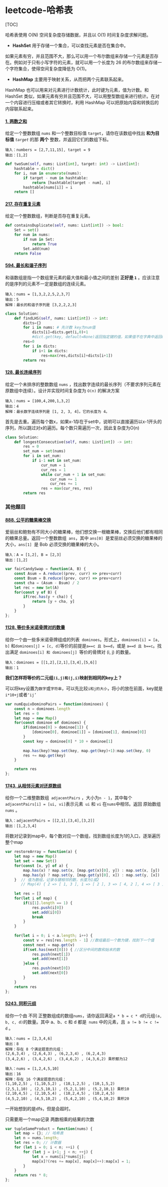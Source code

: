 # leetcode-哈希表

[TOC]

哈希表使用 O(N) 空间复杂度存储数据，并且以 O(1) 时间复杂度求解问题。

+ **HashSet** 用于存储一个集合，可以查找元素是否在集合中。

如果元素有穷，并且范围不大，那么可以用一个布尔数组来存储一个元素是否存在。例如对于只有小写字符的元素，就可以用一个长度为 26 的布尔数组来存储一个字符集合，使得空间复杂度降低为 O(1)。

+ **HashMap** 主要用于映射关系，从而把两个元素联系起来。

HashMap 也可以用来对元素进行计数统计，此时键为元素，值为计数。和 HashSet 类似，如果元素有穷并且范围不大，可以用整型数组来进行统计。在对一个内容进行压缩或者其它转换时，利用 HashMap 可以把原始内容和转换后的内容联系起来。



#### [1. 两数之和](https://leetcode-cn.com/problems/two-sum/)

给定一个整数数组 `nums` 和一个整数目标值 `target`，请你在该数组中找出 **和为目标值** *`target`* 的那 **两个** 整数，并返回它们的数组下标。

```
输入：numbers = [2,7,11,15], target = 9
输出：[1,2]
```

```python
def twoSum(self, nums: List[int], target: int) -> List[int]:
    hashtable = dict()
    for i, num in enumerate(nums):
        if target - num in hashtable:
            return [hashtable[target - num], i]
        hashtable[nums[i]] = i
    return []
```

#### [217. 存在重复元素](https://leetcode-cn.com/problems/contains-duplicate/)

给定一个整数数组，判断是否存在重复元素。

```python
def containsDuplicate(self, nums: List[int]) -> bool:
    Set = set()
    for num in nums:
        if num in Set: 
            return True
        Set.add(num)
    return False
```

#### [594. 最长和谐子序列](https://leetcode-cn.com/problems/longest-harmonious-subsequence/)

和谐数组是指一个数组里元素的最大值和最小值之间的差别 **正好是 `1`** 。应该注意的是序列的元素不一定是数组的连续元素。

```
输入：nums = [1,3,2,2,5,2,3,7]
输出：5
解释：最长的和谐子序列是 [3,2,2,2,3]
```

```python
class Solution:
    def findLHS(self, nums: List[int]) -> int:
        dicts={}
        for i in nums: # 先计数 key为num值
            dicts[i]=dicts.get(i,0)+1  
            #dict.get(key, default=None)返回指定键的值，如果值不在字典中返回default值
        res=0
        for i in dicts: 
            if i+1 in dicts:
                res=max(res,dicts[i]+dicts[i+1])
        return res
```

#### [128. 最长连续序列](https://leetcode-cn.com/problems/longest-consecutive-sequence/)

给定一个未排序的整数数组 `nums` ，找出数字连续的最长序列（不要求序列元素在原数组中连续）。设计并实现时间复杂度为 `O(n)` 的解决方案

```
输入：nums = [100,4,200,1,3,2]
输出：4
解释：最长数字连续序列是 [1, 2, 3, 4]。它的长度为 4。
```

首先是去重。遍历每个数x，如果x-1存在于set中，说明可以直接遍历以x-1开头的序列，所以跳过对x的遍历。每个数只需遍历一次，因此复杂度为O(n)

```python
class Solution:
    def longestConsecutive(self, nums: List[int]) -> int:
        res = 0
        set_num = set(nums)
        for i in set_num:
            if i-1 not in set_num:
                cur_num = i
                cur_res = 1
                while cur_num + 1 in set_num:
                    cur_num += 1
                    cur_res += 1
                res = max(cur_res, res)
        return res
```

### 其他题目

#### [888. 公平的糖果棒交换](https://leetcode-cn.com/problems/fair-candy-swap/)

爱丽丝和鲍勃有不同大小的糖果棒，他们想交换一根糖果棒，交换后他们都有相同的糖果总量。返回一个整数数组` ans`，其中 `ans[0] `是爱丽丝必须交换的糖果棒的大小，`ans[1] `是 Bob 必须交换的糖果棒的大小。

```
输入：A = [1,2], B = [2,3]
输出：[1,2]
```

```js
var fairCandySwap = function(A, B) {
    const Asum = A.reduce((prev, curr) => prev+curr)
    const Bsum = B.reduce((prev, curr) => prev+curr)
    const cha = (Asum - Bsum) / 2
    let rec = new Set(A)
    for(const y of B) {
        if(rec.has(y + cha)) {
            return [y + cha, y]
        }
    }
};
```

#### [1128. 等价多米诺骨牌对的数量](https://leetcode-cn.com/problems/number-of-equivalent-domino-pairs/)

给你一个由一些多米诺骨牌组成的列表` dominoes`。形式上，`dominoes[i] = [a, b]` 和` dominoes[j] = [c, d] `等价的前提是`a==c 且 b==d`，或是 `a==d 且 b==c`。找出满足 `dominoes[i] 和 dominoes[j] `等价的骨牌对 (i, j) 的数量。

```
输入：dominoes = [[1,2],[2,1],[3,4],[5,6]]
输出：1
```

**我们怎样将等价的二元组`(i,j)和(j,i)`映射到相同的key上？**

可以将key设置为`数字`或`字符串`，可以先比较`i和j的大小`，将小的放在前面，key就是`i*10+j`或者`‘ij’`

```js
var numEquivDominoPairs = function(dominoes) {
    const n = dominoes.length
    let res = 0
    let map = new Map()
    for(const dominoe of dominoes) {
        if(dominoe[0] > dominoe[1]) {
            [dominoe[0], dominoe[1]] = [dominoe[1], dominoe[0]]
        }
        const key = dominoe[0] * 10 + dominoe[1]
        
        map.has(key)?map.set(key, map.get(key)+1):map.set(key, 0)
        res += map.get(key)
    }

    return res
};
```

#### [1743. 从相邻元素对还原数组](https://leetcode-cn.com/problems/restore-the-array-from-adjacent-pairs/)

给你一个二维整数数组` adjacentPairs` ，大小为` n - 1 `，其中每个` adjacentPairs[i] = [ui, vi] `表示元素` ui` 和 `vi` 在` nums `中相邻。返回 原始数组` nums` 。

```
输入：adjacentPairs = [[2,1],[3,4],[3,2]]
输出：[1,2,3,4]
```

将数对记录到map中，每个数对应一个数组，找到数组长度为1的入口，逐渐遍历整个map

```js
var restoreArray = function(a) {
    let map = new Map()
    let set = new Set()
    for(const [x, y] of a) {
        map.has(x) ? map.set(x, [map.get(x)[0], y]) : map.set(x, [y])
        map.has(y) ? map.set(y, [map.get(y)[0], x]) : map.set(y, [x])
    }  // 值为数组，记录与键相邻的数，长度为1或2
       // Map(4) { 2 => [ 1, 3 ], 1 => [ 2 ], 3 => [ 4, 2 ], 4 => [ 3 ] }
    
    let res = []
    for(let i of map) {
        if(i[1].length == 1) {  
            res.push(i[0])
            set.add(i[0])
            break
        }
    }
    
    for(let i = 0; i < a.length; i++) {
        const v = res[res.length - 1] //数组最后一个数为键，找到下一个值
        const next = map.get(v)
        if(set.has(next[0])) { //区分中间的数和始末的数
            res.push(next[1])
            set.add(next[1])
        }else {
            res.push(next[0])
            set.add(next[0])
        }
    }
    return res
};
```

#### [5243. 同积元组](https://leetcode-cn.com/problems/tuple-with-same-product/)

给你一个由 不同 正整数组成的数组` nums `，请你返回满足` a * b = c * d `的元组` (a, b, c, d) `的数量。其中 a、b、c 和 d 都是` nums` 中的元素，且` a != b != c != d` 。

```
输入：nums = [2,3,4,6]
输出：8
解释：存在 8 个满足题意的元组：
(2,6,3,4) , (2,6,4,3) , (6,2,3,4) , (6,2,4,3)
(3,4,2,6) , (3,4,2,6) , (3,4,6,2) , (4,3,6,2) 乘积都为12
```

```
输入：nums = [1,2,4,5,10]
输出：16
解释：存在 16 个满足题意的元组：
(1,10,2,5) , (1,10,5,2) , (10,1,2,5) , (10,1,5,2)
(2,5,1,10) , (2,5,10,1) , (5,2,1,10) , (5,2,10,1) 乘积10
(2,10,4,5) , (2,10,5,4) , (10,2,4,5) , (10,2,4,5)
(4,5,2,10) , (4,5,10,2) , (5,4,2,10) , (5,4,10,2) 乘积20
```

一开始想到的是dfs，但是会超时。

只需要用一个map记录 两数相乘的结果的次数

```js
var tupleSameProduct = function(nums) {
    let map = {}; // 哈希表
    let n = nums.length;
    let res = 0; // 计数器
    for (let i = 0; i < n; ++i) {
        for (let j = i+1; j < n; ++j) {
            let x = nums[i]*nums[j];
            map[x]?(res += map[x], map[x]++):map[x] = 1;
        }
    }
    return res * 8;
};
```

